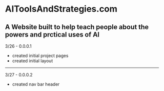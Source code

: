 # AIToolsAndStrategies.com
A Website built to help teach people about the powers and prctical uses of AI
---
3/26 - 0.0.0.1
- created initial project pages
- created initial layout
---
3/27 - 0.0.0.2
- created nav bar header

